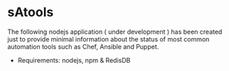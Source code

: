 # sAtools
The following nodejs application ( under development ) has been created just to provide minimal information about the status of most common automation tools such as Chef, Ansible and Puppet.


* Requirements: nodejs, npm & RedisDB
